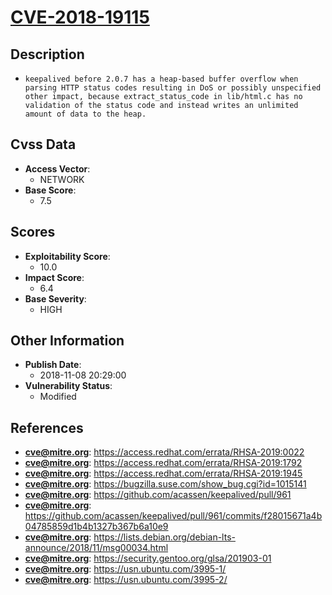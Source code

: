
# [CVE-2018-19115](https://cve.mitre.org/cgi-bin/cvename.cgi?name=CVE-2018-19115)

## Description

- `keepalived before 2.0.7 has a heap-based buffer overflow when parsing HTTP status codes resulting in DoS or possibly unspecified other impact, because extract_status_code in lib/html.c has no validation of the status code and instead writes an unlimited amount of data to the heap.`

## Cvss Data

- **Access Vector**:
  - NETWORK
- **Base Score**:
  - 7.5

## Scores

- **Exploitability Score**:
  - 10.0
- **Impact Score**:
  - 6.4
- **Base Severity**:
  - HIGH

## Other Information

- **Publish Date**:
  - 2018-11-08 20:29:00
- **Vulnerability Status**:
  - Modified

## References

- **cve@mitre.org**: https://access.redhat.com/errata/RHSA-2019:0022
- **cve@mitre.org**: https://access.redhat.com/errata/RHSA-2019:1792
- **cve@mitre.org**: https://access.redhat.com/errata/RHSA-2019:1945
- **cve@mitre.org**: https://bugzilla.suse.com/show_bug.cgi?id=1015141
- **cve@mitre.org**: https://github.com/acassen/keepalived/pull/961
- **cve@mitre.org**: https://github.com/acassen/keepalived/pull/961/commits/f28015671a4b04785859d1b4b1327b367b6a10e9
- **cve@mitre.org**: https://lists.debian.org/debian-lts-announce/2018/11/msg00034.html
- **cve@mitre.org**: https://security.gentoo.org/glsa/201903-01
- **cve@mitre.org**: https://usn.ubuntu.com/3995-1/
- **cve@mitre.org**: https://usn.ubuntu.com/3995-2/
